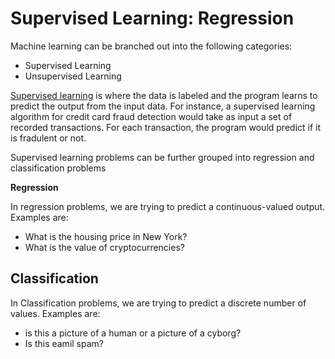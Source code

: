 # Supervised Learning: Regression

Machine learning can be branched out into the following categories:

- Supervised Learning
- Unsupervised Learning

[Supervised learning](https://www.codecademy.com/articles/machine-learning-supervised-vs-unsupervised) is where the data is labeled and the program learns to predict the output from the input data. For instance, a supervised learning algorithm for credit card fraud detection would take as input a set of recorded transactions. For each transaction, the program would predict if it is fradulent or not.

Supervised learning problems can be further grouped into regression and classification problems

**Regression**

In regression problems, we are trying to predict a continuous-valued output. Examples are:

- What is the housing price in New York?
- What is the value of cryptocurrencies?

## **Classification**

In Classification problems, we are trying to predict a discrete number of values. Examples are:

- is this a picture of a human or a picture of a cyborg?
- Is this eamil spam?
